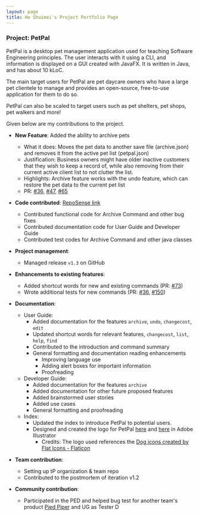 ```yaml
---
layout: page
title: He Shuimei's Project Portfolio Page
---
```


### Project: PetPal

PetPal is a desktop pet management application used for teaching Software Engineering principles.
The user interacts with it using a CLI, and information is displayed on a GUI created with JavaFX.
It is written in Java, and has about 10 kLoC.

The main target users for PetPal are pet daycare owners who have a large pet clientele to manage and provides
an open-source, free-to-use application for them to do so.

PetPal can also be scaled to target users such as pet shelters, pet shops, pet walkers and more!

Given below are my contributions to the project.

* **New Feature**: Added the ability to archive pets
    * What it does: Moves the pet data to another save file (archive.json) and removes it from the active pet list (petpal.json)
    * Justification: Business owners might have older inactive customers that they wish to keep a record of, while also removing from their current active client list to not clutter the list.
    * Highlights: Archive feature works with the undo feature, which can restore the pet data to the current pet list
    * PR: [#36](https://github.com/AY2223S2-CS2103T-T14-2/tp/pull/36), [#47](https://github.com/AY2223S2-CS2103T-T14-2/tp/pull/47), [#65](https://github.com/AY2223S2-CS2103T-T14-2/tp/pull/65)


* **Code contributed**: [RepoSense link](https://nus-cs2103-ay2223s2.github.io/tp-dashboard/?search=shuimeihe&breakdown=true&sort=groupTitle%20dsc&sortWithin=title&since=2023-02-17&timeframe=commit&mergegroup=&groupSelect=groupByRepos&checkedFileTypes=docs~functional-code~test-code~other)
    * Contributed functional code for Archive Command and other bug fixes
    * Contributed documentation code for User Guide and Developer Guide
    * Contributed test codes for Archive Command and other java classes

* **Project management**:
    * Managed release `v1.3` on GitHub


* **Enhancements to existing features**:
    * Added shortcut words for new and existing commands (PR: [#73](https://github.com/AY2223S2-CS2103T-T14-2/tp/pull/73))
    * Wrote additional tests for new commands (PR: [#36](https://github.com/AY2223S2-CS2103T-T14-2/tp/pull/36), [#150](https://github.com/AY2223S2-CS2103T-T14-2/tp/pull/150))


* **Documentation**:
    * User Guide:
        * Added documentation for the features `archive`, `undo`, `changecost`, `edit`
        * Updated shortcut words for relevant features, `changecost`, `list`, `help`, `find`
        * Contributed to the introduction and command summary
        * General formatting and documentation reading enhancements
          * Improving language use
          * Adding alert boxes for important information
          * Proofreading
    * Developer Guide:
        * Added documentation for the features `archive`
        * Added documentation for other future proposed features
        * Added brainstormed user stories
        * Added use cases
        * General formatting and proofreading
    * Index:
        * Updated the index to introduce PetPal to potential users.
        * Designed and created the logo for PetPal [here](https://ay2223s2-cs2103t-t14-2.github.io/tp/images/UI/logo2-alt.png) and [here](https://ay2223s2-cs2103t-t14-2.github.io/tp/images/UI/logo2.png) in Adobe Illustrator
          * Credits: The logo used references the [Dog icons created by Flat Icons - Flaticon](https://www.flaticon.com/free-icons/dog)

* **Team contribution**:
    * Setting up tP organization & team repo
    * Contributed to the postmortem of iteration v1.2

* **Community contribution**:
    * Participated in the PED and helped bug test for another team's product [Pied Piper](https://github.com/AY2223S2-CS2103T-W15-3/tp/issues) and UG as Tester D
